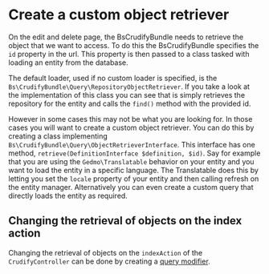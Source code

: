 # Create a custom object retriever
On the edit and delete page, the BsCrudifyBundle needs to retrieve the object that we want to access. To do this the
BsCrudifyBundle specifies the `id` property in the url. This property is then passed to a class tasked with loading
an entity from the database.

The default loader, used if no custom loader is specified, is the `Bs\CrudifyBundle\Query\RepositoryObjectRetriever`.
If you take a look at the implementation of this class you can see that is simply retrieves the repository for the
entity and calls the `find()` method with the provided id.

However in some cases this may not be what you are looking for. In those cases you will want to create a custom
object retriever. You can do this by creating a class implementing `Bs\CrudifyBundle\Query\ObjectRetrieverInterface`.
This interface has one method, `retrieve(DefinitionInterface $definition, $id)`. Say for example that you are
using the `Gedmo\Translatable` behavior on your entity and you want to load the entity in a specific language. The
Translatable does this by letting you set the `locale` property of your entity and then calling refresh on the
entity manager. Alternatively you can even create a custom query that directly loads the entity as required.

## Changing the retrieval of objects on the index action
Changing the retrieval of objects on the `indexAction` of the `CrudifyController` can be done by creating a
[query modifier][doc_query_modifier].

[doc_query_modifier]: modify_index_query.md

